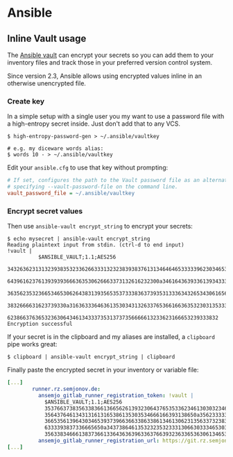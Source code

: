 # Ansible

## Inline Vault usage

The [Ansible vault] can encrypt your secrets so you can add them to your inventory files and track
those in your preferred version control system.

[ansible vault]: https://docs.ansible.com/ansible/2.6/user_guide/vault.html

Since version 2.3, Ansible allows using encrypted values inline in an otherwise unencrypted file.

### Create key

In a simple setup with a single user you my want to use a password file with a high-entropy secret
inside. Just don't add that to any VCS.

```shell
$ high-entropy-password-gen > ~/.ansible/vaultkey

# e.g. my diceware words alias:
$ words 10 - > ~/.ansible/vaultkey
```

Edit your `ansible.cfg` to use that key without prompting:

```ini
# If set, configures the path to the Vault password file as an alternative to
# specifying --vault-password-file on the command line.
vault_password_file = ~/.ansible/vaultkey
```

### Encrypt secret values

Then use `ansible-vault encrypt_string` to encrypt your secrets:

```shell
$ echo mysecret | ansible-vault encrypt_string
Reading plaintext input from stdin. (ctrl-d to end input)
!vault |
          $ANSIBLE_VAULT;1.1;AES256
          34326362313132393835323362663331323238393837613134646465333339623034653666626633
          6439616237613939393666363530626663373132616232300a346164363933613934333830613932
          36356235323665346530626438313935653537333836373935313336343265343061656262396337
          3832666631623739330a316363336463613530343132633765366166363532303135333736653931
          62386637636532363064346134333735313737356666613233623166653239333832
Encryption successful
```

If your secret is in the clipboard and my aliases are installed, a `clipboard` pipe works great:

```shell
$ clipboard | ansible-vault encrypt_string | clipboard
```

Finally paste the encrypted secret in your inventory or variable file:

```yaml
[...]
        runner.rz.semjonov.de:
          ansemjo_gitlab_runner_registration_token: !vault |
            $ANSIBLE_VAULT;1.1;AES256
            35376637383563383661366562613932306437653533623461303032346566633032626435356538
            3564376461343131613165386135303534666166393138650a356233333030323730666562613637
            36653561396430346539373966366338633861346130623135633732383030666130393765323431
            6333393837336665650a343738646135323235323331306630333465303535363530653435383532
            35633834666138373661336436363963363766393236336536306134653136343064
          ansemjo_gitlab_runner_registration_url: https://git.rz.semjonov.de/
[...]
```
